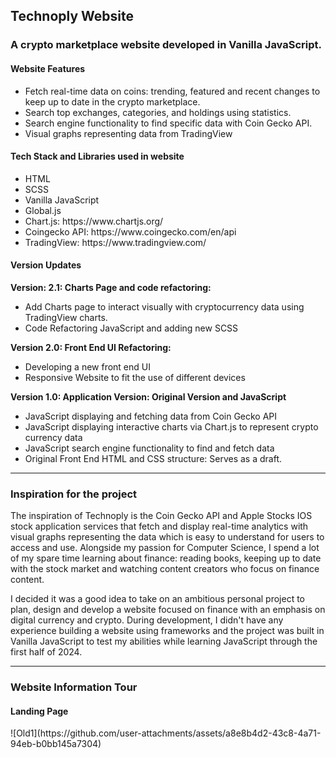 <h2> Technoply Website </h2>
<h3 >A crypto marketplace website developed in Vanilla JavaScript. </h3>

<h4>Website Features</h4>

<ul>
<li>Fetch real-time data on coins: trending, featured and recent changes to keep up to date in the crypto marketplace.</li>
<li>Search top exchanges, categories, and holdings using statistics.</li>
<li>Search engine functionality to find specific data with Coin Gecko API. </li>
<li>Visual graphs representing data from TradingView</li>
</ul>

<h4>Tech Stack and Libraries used in website</h4>

<ul>
<li>HTML</li>
<li>SCSS</li>
<li>Vanilla JavaScript</li>
<li>Global.js</li>
<li>Chart.js: https://www.chartjs.org/ </li>
<li>Coingecko API: https://www.coingecko.com/en/api </li>
<li>TradingView: https://www.tradingview.com/ </li>
</ul>

<h4> Version Updates </h4>
 <strong> Version: 2.1: Charts Page and code refactoring: </strong> 
 <ul>
 <li> Add Charts page to interact visually with cryptocurrency data using TradingView charts. </li>
 <li> Code Refactoring JavaScript and adding new SCSS </li>
 </ul>

 <strong> Version 2.0: Front End UI Refactoring: </strong>
 <ul>
 <li> Developing a new front end UI </li>
 <li> Responsive Website to fit the use of different devices </li>
 </ul>

 <strong> Version 1.0: Application Version: Original Version and JavaScript </strong>
 <ul> 
 <li> JavaScript displaying and fetching data from Coin Gecko API </li>
 <li> JavaScript displaying interactive charts via Chart.js to represent crypto currency data </li>
 <li> JavaScript search engine functionality to find and fetch data </li>
 <li> Original Front End HTML and CSS structure: Serves as a draft. </li>
 </ul>

 -----------------------------------------------------------------------------------------------------------------------------------------------------
 <h3> Inspiration for the project </h3>
 <p> The inspiration of Technoply is the Coin Gecko API and Apple Stocks IOS stock application services that fetch and display real-time analytics with visual graphs representing the data which is easy to understand for users to access and use. Alongside my passion for Computer Science, I spend a lot of my spare time learning about finance: reading books, keeping up to date with the stock market and watching content creators who focus on finance content. 
  
I decided it was a good idea to take on an ambitious personal project to plan, design and develop a website focused on finance with an emphasis on digital currency and crypto. During development, I didn't have any experience building a website using frameworks and the project was built in Vanilla JavaScript to test my abilities while learning JavaScript through the first half of 2024.  </p>

 -----------------------------------------------------------------------------------------------------------------------------------------------------
 <h3> Website Information Tour </h3>
 <h4> Landing Page </h4>
 ![Old1](https://github.com/user-attachments/assets/a8e8b4d2-43c8-4a71-94eb-b0bb145a7304)





